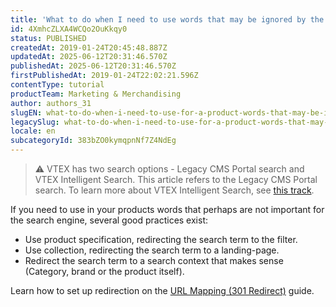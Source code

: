 ```yaml
---
title: 'What to do when I need to use words that may be ignored by the search engine for a product?'
id: 4XmhcZLXA4WCQo2OuKkqy0
status: PUBLISHED
createdAt: 2019-01-24T20:45:48.887Z
updatedAt: 2025-06-12T20:31:46.570Z
publishedAt: 2025-06-12T20:31:46.570Z
firstPublishedAt: 2019-01-24T22:02:21.596Z
contentType: tutorial
productTeam: Marketing & Merchandising
author: authors_31
slugEN: what-to-do-when-i-need-to-use-for-a-product-words-that-may-be-ignored-by
legacySlug: what-to-do-when-i-need-to-use-for-a-product-words-that-may-be-ignored-by
locale: en
subcategoryId: 383bZO0kymqpnNf7Z4NdEg
---
```


> ⚠️ VTEX has two search options - Legacy CMS Portal search and VTEX Intelligent Search. This article refers to the Legacy CMS Portal search. To learn more about  VTEX Intelligent Search, see [this track](https://help.vtex.com/en/tracks/vtex-intelligent-search--19wrbB7nEQcmwzDPl1l4Cb).

If you need to use in your products words that perhaps are not important for the search engine, several good practices exist:

- Use product specification, redirecting the search term to the filter.
- Use collection, redirecting the search term to a landing-page.
- Redirect the search term to a search context that makes sense (Category, brand or the product itself).

Learn how to set up redirection on the [URL Mapping (301 Redirect)](/en/faq/url-mapping-301-redirect/) guide.
